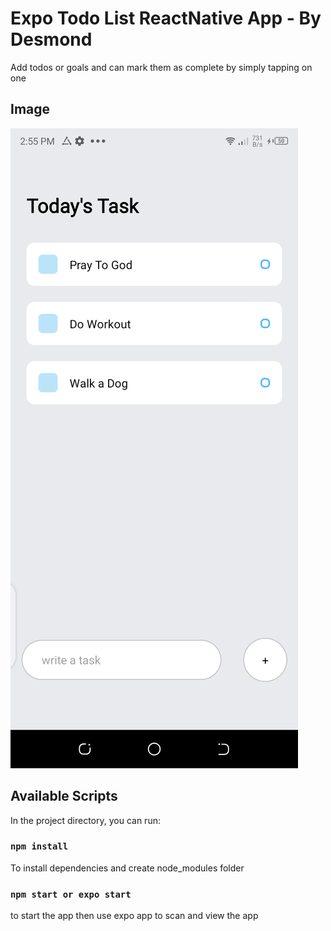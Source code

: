 # Expo Todo List ReactNative App - By Desmond

Add todos or goals and can mark them as complete by simply tapping on one

## Image

![](assets/appAssets/1.png)

## Available Scripts

In the project directory, you can run:

### `npm install`

To install dependencies and create node_modules folder

### `npm start or expo start`

to start the app
then use expo app to scan and view the app
